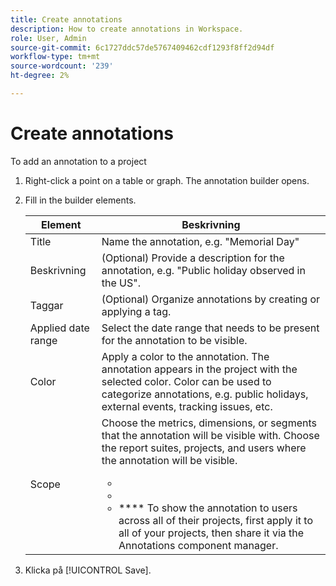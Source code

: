```yaml
---
title: Create annotations
description: How to create annotations in Workspace.
role: User, Admin
source-git-commit: 6c1727ddc57de5767409462cdf1293f8ff2d94df
workflow-type: tm+mt
source-wordcount: '239'
ht-degree: 2%

---
```



# Create annotations

To add an annotation to a project

1. Right-click a point on a table or graph. The annotation builder opens.

1. Fill in the builder elements.

   | Element | Beskrivning |
   | --- | --- |
   | Title | Name the annotation, e.g. &quot;Memorial Day&quot; |
   | Beskrivning | (Optional) Provide a description for the annotation, e.g. &quot;Public holiday observed in the US&quot;. |
   | Taggar | (Optional) Organize annotations by creating or applying a tag. |
   | Applied date range | Select the date range that needs to be present for the annotation to be visible. |
   | Color | Apply a color to the annotation. The annotation appears in the project with the selected color. Color can be used to categorize annotations, e.g. public holidays, external events, tracking issues, etc. |
   | Scope | Choose the metrics, dimensions, or segments that the annotation will be visible with. Choose the report suites, projects, and users where the annotation will be visible.<ul><li>****</li><li>****</li><li>**** To show the annotation to users across all of their projects, first apply it to all of your projects, then share it via the Annotations component manager.</li></ul> |

1. Klicka på [!UICONTROL Save].